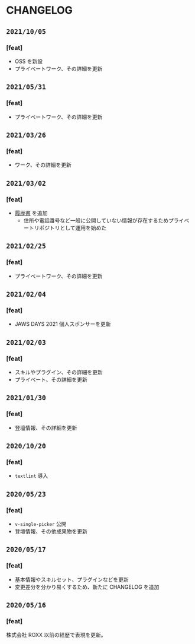 # CHANGELOG

## `2021/10/05`

### [feat]
- OSS を新設
- プライベートワーク、その詳細を更新

## `2021/05/31`

### [feat]
- プライベートワーク、その詳細を更新

## `2021/03/26`

### [feat]
- ワーク、その詳細を更新

## `2021/03/02`

### [feat]
- [履歴書](https://github.com/jiyuujin/Resume) を追加
   - 住所や電話番号など一般に公開していない情報が存在するためプライベートリポジトリとして運用を始めた

## `2021/02/25`

### [feat]
- プライベートワーク、その詳細を更新

## `2021/02/04`

### [feat]
- JAWS DAYS 2021 個人スポンサーを更新

## `2021/02/03`

### [feat]
- スキルやプラグイン、その詳細を更新
- プライベート、その詳細を更新

## `2021/01/30`

### [feat]
- 登壇情報、その詳細を更新

## `2020/10/20`

### [feat]
- `textlint` 導入

## `2020/05/23`

### [feat]
- `v-single-picker` 公開
- 登壇情報、その他成果物を更新

## `2020/05/17`

### [feat]
- 基本情報やスキルセット、プラグインなどを更新
- 変更差分を分かり易くするため、新たに CHANGELOG を追加

## `2020/05/16`

### [feat]
株式会社 ROXX 以前の経歴で表現を更新。

